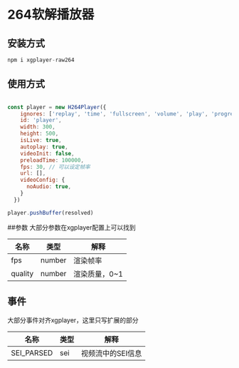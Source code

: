 # 264软解播放器
## 安装方式

```javascript
npm i xgplayer-raw264 
```

## 使用方式
```javascript

const player = new H264Player({
    ignores: ['replay', 'time', 'fullscreen', 'volume', 'play', 'progress', 'loading'],
    id: 'player',
    width: 300,
    height: 500,
    isLive: true,
    autoplay: true,
    videoInit: false,
    preloadTime: 100000,
    fps: 30, // 可以设定帧率
    url: [],
    videoConfig: {
      noAudio: true,
    }
  })

player.pushBuffer(resolved)

```

##参数
大部分参数在xgplayer配置上可以找到

|名称|类型|解释|
|------|------|------|
|fps|number|渲染帧率|
|quality|number|渲染质量，0~1|


## 事件
大部分事件对齐xgplayer，这里只写扩展的部分

|名称|类型|解释|
|------|------|------|
|SEI_PARSED|sei|视频流中的SEI信息|

